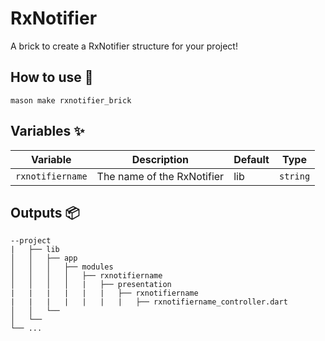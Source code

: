 # RxNotifier

A brick to create a RxNotifier structure for your project!

## How to use 🚀

```
mason make rxnotifier_brick
```

## Variables ✨

| Variable       | Description             | Default | Type     |
| -------------- | ----------------------- | ------- | -------- |
| `rxnotifiername` | The name of the RxNotifier | lib | `string` |


## Outputs 📦

```
--project
|   ├── lib
│   │   ├── app
│   │   │   ├── modules
│   │   │   │   ├── rxnotifiername
│   │   │   │   |   ├── presentation
|   |   |   |   |   |   ├── rxnotifiername
|   |   |   |   |   |   |   ├── rxnotifiername_controller.dart
│   │   └── 
│   └──   
└── ...
```